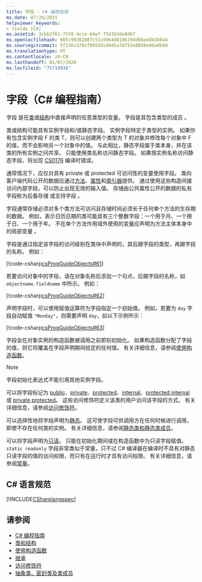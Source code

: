 ```yaml
---
title: 字段 - C# 编程指南
ms.date: 07/20/2015
helpviewer_keywords:
- fields [C#]
ms.assetid: 3cbb2f61-75f8-4cce-b4ef-f5d1b3de0db7
ms.openlocfilehash: 665c99302887c51c69b4d818619dd6bedd43b644
ms.sourcegitcommit: 5f236cd78cf09593c8945a7d753e0850e96a0b80
ms.translationtype: HT
ms.contentlocale: zh-CN
ms.lasthandoff: 01/07/2020
ms.locfileid: "75714938"
---
```

# <a name="fields-c-programming-guide"></a>字段（C# 编程指南）

字段  是在[类](../../language-reference/keywords/class.md)或[结构](../../language-reference/keywords/struct.md)中直接声明的任意类型的变量。 字段是其包含类型的成员  。

类或结构可能具有实例字段和/或静态字段。 实例字段特定于类型的实例。 如果你有包含实例字段 F 的类 T，则可以创建两个类型为 T 的对象并修改每个对象中 F 的值，而不会影响另一个对象中的值。 与此相比，静态字段属于类本身，并在该类的所有实例之间共享。 只能使用类名称访问静态字段。 如果按实例名称访问静态字段，将出现 [CS0176](../../misc/cs0176.md) 编译时错误。

通常情况下，应仅对具有 private 或 protected 可访问性的变量使用字段。 类向客户端代码公开的数据应通过[方法](./methods.md)、[属性](./properties.md)和[索引器](../indexers/index.md)提供。 通过使用这些构造间接访问内部字段，可以防止出现无效的输入值。 存储由公共属性公开的数据的私有字段称为后备存储  或支持字段  。

字段通常存储必须对多个类方法可访问且存储时间必须长于任何单个方法的生存期的数据。 例如，表示日历日期的类可能具有三个整数字段：一个用于月、一个用于日、一个用于年。 不在单个方法作用域外使用的变量应声明为方法主体本身中的局部变量  。

字段是通过指定该字段的访问级别在类块中声明的，其后跟字段的类型，再跟字段的名称。 例如：

[!code-csharp[csProgGuideObjects#61](~/samples/snippets/csharp/VS_Snippets_VBCSharp/csProgGuideObjects/CS/Objects.cs#61)]

若要访问对象中的字段，请在对象名称后添加一个句点，后跟字段的名称，如 `objectname.fieldname` 中所示。 例如：

[!code-csharp[csProgGuideObjects#62](~/samples/snippets/csharp/VS_Snippets_VBCSharp/csProgGuideObjects/CS/Objects.cs#62)]

声明字段时，可以使用赋值运算符为字段指定一个初始值。 例如，若要为 `day` 字段自动赋值 `"Monday"`，则需要声明 `day`，如以下示例所示：

[!code-csharp[csProgGuideObjects#63](~/samples/snippets/csharp/VS_Snippets_VBCSharp/csProgGuideObjects/CS/Objects.cs#63)]

字段会在对象实例的构造函数被调用之前即刻初始化。 如果构造函数分配了字段的值，则它将覆盖在字段声明期间给定的任何值。 有关详细信息，请参阅[使用构造函数](./using-constructors.md)。

> [!NOTE]
> 字段初始化表达式不能引用其他实例字段。

可以将字段标记为 [public](../../language-reference/keywords/public.md)、[private](../../language-reference/keywords/private.md)、[protected](../../language-reference/keywords/protected.md)、[internal](../../language-reference/keywords/internal.md)、[protected internal](../../language-reference/keywords/protected-internal.md) 或 [private protected](../../language-reference/keywords/private-protected.md)。 这些访问修饰符定义该类的用户访问该字段的方式。 有关详细信息，请参阅[访问修饰符](./access-modifiers.md)。

可以选择性地将字段声明为[静态](../../language-reference/keywords/static.md)。 这可使字段可供调用方在任何时候进行调用，即使不存在任何类的实例。 有关详细信息，请参阅[静态类和静态类成员](./static-classes-and-static-class-members.md)。

可以将字段声明为[只读](../../language-reference/keywords/readonly.md)。 只能在初始化期间或在构造函数中为只读字段赋值。 `static readonly` 字段非常类似于常量，只不过 C# 编译器在编译时不具有对静态只读字段的值的访问权限，而只有在运行时才具有访问权限。 有关详细信息，请参阅[常量](./constants.md)。

## <a name="c-language-specification"></a>C# 语言规范

[!INCLUDE[CSharplangspec](~/includes/csharplangspec-md.md)]

## <a name="see-also"></a>请参阅

- [C# 编程指南](../index.md)
- [类和结构](./index.md)
- [使用构造函数](./using-constructors.md)
- [继承](./inheritance.md)
- [访问修饰符](./access-modifiers.md)
- [抽象类、密封类及类成员](./abstract-and-sealed-classes-and-class-members.md)
